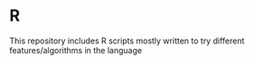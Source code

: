 # R
This repository includes R scripts mostly written to try different features/algorithms in the language
